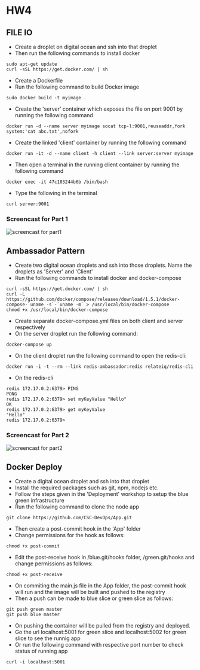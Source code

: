 # HW4
## FILE IO
* Create a droplet on digital ocean and ssh into that droplet
* Then run the following commands to install docker
```
sudo apt-get update
curl -sSL https://get.docker.com/ | sh
```
* Create a Dockerfile 
* Run the following command to build Docker image
```
sudo docker build -t myimage .
```
* Create the 'server' container which exposes the file on port 9001 by running the following command
```
docker run -d --name server myimage socat tcp-l:9001,reuseaddr,fork system:'cat abc.txt',nofork
```
* Create the linked 'client' container by running the following command
```
docker run -it -d --name client -h client --link server:server myimage
```
* Then open a terminal in the running client container by running the following command
```
docker exec -it 47c103244b6b /bin/bash
```
* Type the following in the terminal
```
curl server:9001
```
### Screencast for Part 1
![screencast for part1](https://cloud.githubusercontent.com/assets/11006675/11339893/9b3c60da-91c9-11e5-8872-caebb5c76819.gif)

## Ambassador Pattern 
* Create two digital ocean droplets and ssh into those droplets. Name the droplets as 'Server' and 'Client'
* Run the following commands to install docker and docker-compose
```
curl -sSL https://get.docker.com/ | sh
curl -L https://github.com/docker/compose/releases/download/1.5.1/docker-compose-`uname -s`-`uname -m` > /usr/local/bin/docker-compose
chmod +x /usr/local/bin/docker-compose
```
* Create separate docker-compose.yml files on both client and server respectively
* On the server droplet run the following command:
```
docker-compose up
```
* On the client droplet run the following command to open the redis-cli:
```
docker run -i -t --rm --link redis-ambassador:redis relateiq/redis-cli
```
* On the redis-cli
```
redis 172.17.0.2:6379> PING
PONG
redis 172.17.0.2:6379> set myKeyValue "Hello"
OK
redis 172.17.0.2:6379> get myKeyValue
"Hello"
redis 172.17.0.2:6379> 
```

### Screencast for Part 2
![screencast for part2](https://cloud.githubusercontent.com/assets/11006675/11345901/ed2f89ee-91e7-11e5-9ff9-bc12295780e2.gif)

## Docker Deploy
* Create a digital ocean droplet and ssh into that droplet
* Install the required packages such as git, npm, nodejs etc.
* Follow the steps given in the 'Deployment' workshop to setup the blue green infrastructure
* Run the following command to clone the node app
```
git clone https://github.com/CSC-DevOps/App.git
```
* Then create a post-commit hook in the 'App' folder
* Change permissions for the hook as follows:
```
chmod +x post-commit
```
* Edit the post-receive hook in /blue.git/hooks folder, /green.git/hooks and change permissions as follows:
```
chmod +x post-receive
```
* On commiting the main.js file in the App folder, the post-commit hook will run and the image will be built and pushed to the registry
* Then a push can be made to blue slice or green slice as follows:
```
git push green master
git push blue master
```
* On pushing the container will be pulled from the registry and deployed.
* Go the url localhost:5001 for green slice and localhost:5002 for green slice to see the runnig app
* Or run the following command with respective port number to check status of running app
```
curl -i localhost:5001
```

